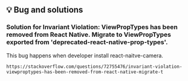 ## 💡 Bug and solutions

### Solution for Invariant Violation: ViewPropTypes has been removed from React Native. Migrate to ViewPropTypes exported from 'deprecated-react-native-prop-types'.
This bug happens when developer install react-naitve-camera.

```https://stackoverflow.com/questions/72755476/invariant-violation-viewproptypes-has-been-removed-from-react-native-migrate-t```
